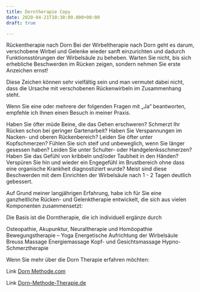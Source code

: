 ```yaml
---
title: Dorntherapie Copy
date: 2020-04-21T10:30:09.000+00:00
draft: true

---
```

Rückentherapie nach Dorn
Bei der Wirbeltherapie nach Dorn geht es darum, verschobene Wirbel und Gelenke wieder sanft einzurichten und dadurch Funktionsstörungen der Wirbelsäule zu beheben.
Warten Sie nicht, bis sich erhebliche Beschwerden im Rücken zeigen, sondern nehmen Sie erste Anzeichen ernst!

Diese Zeichen können sehr vielfältig sein und man vermutet dabei nicht, dass die Ursache mit verschobenen Rückenwirbeln im Zusammenhang steht.

Wenn Sie eine oder mehrere der folgenden Fragen mit „Ja“ beantworten, empfehle ich Ihnen einen Besuch in meiner Praxis.

Haben Sie öfter müde Beine, die das Gehen erschweren?
Schmerzt Ihr Rücken schon bei geringer Gartenarbeit?
Haben Sie Verspannungen im Nacken- und oberen Rückenbereich?
Leiden Sie öfter unter Kopfschmerzen?
Fühlen Sie sich steif und unbeweglich, wenn Sie länger gesessen haben?
Leiden Sie unter Schulter- oder Handgelenksschmerzen?
Haben Sie das Gefühl von kribbeln und/oder Taubheit in den Händen?
Verspüren Sie hin und wieder ein Engegefühl im Brustbereich ohne dass eine organische Krankheit diagnostiziert wurde?
Meist sind diese Beschwerden mit dem Einrichten der Wirbelsäule nach 1 - 2 Tagen deutlich gebessert.

Auf Grund meiner langjährigen Erfahrung, habe ich für Sie eine ganzheitliche Rücken- und Gelenktherapie entwickelt, die sich aus vielen Komponenten zusammensetzt:

Die Basis ist die Dorntherapie, die ich individuell ergänze durch

Osteopathie, Akupunktur, Neuraltherapie und Homöopathie
Bewegungstherapie – Yoga
Energetische Aufrichtung der Wirbelsäule
Breuss Massage
Energiemassage
Kopf- und Gesichtsmassage
Hypno-Schmerztherapie

Wenn Sie mehr über die Dorn Therapie erfahren möchten:

Link [Dorn Methode.com](http://www.dornmethode.com/)

Link [Dorn-Methode-Therapie.de]()